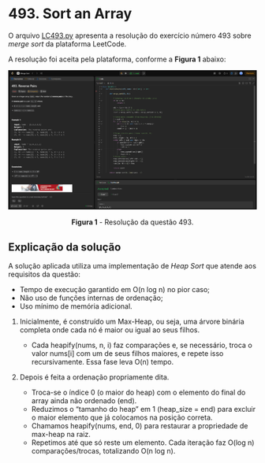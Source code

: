 # 493. Sort an Array

O arquivo [LC493.py](./LC493.py) apresenta a resolução do exercício número 493 sobre *merge sort* da plataforma LeetCode.

A resolução foi aceita pela plataforma, conforme a **Figura 1** abaixo:

<center>

![Resolução 493.py](../assets/493.png)

**Figura 1** - Resolução da questão 493.

</center>

## Explicação da solução

A solução aplicada utiliza uma implementação de *Heap Sort* que atende aos requisitos da questão:
  - Tempo de execução garantido em O(n log n) no pior caso;
  - Não uso de funções internas de ordenação;
  - Uso mínimo de memória adicional.

1. Inicialmente, é construído um Max-Heap, ou seja, uma árvore binária completa onde cada nó é maior ou igual ao seus filhos.
   - Cada heapify(nums, n, i) faz comparações e, se necessário, troca o valor nums[i] com um de seus filhos maiores, e repete isso recursivamente. Essa fase leva O(n) tempo.

2. Depois é feita a ordenação propriamente dita.
   - Troca-se o índice 0 (o maior do heap) com o elemento do final do array ainda não ordenado (end).
   - Reduzimos o “tamanho do heap” em 1 (heap_size = end) para excluir o maior elemento que já colocamos na posição correta.
   - Chamamos heapify(nums, end, 0) para restaurar a propriedade de max-heap na raiz.
   - Repetimos até que só reste um elemento. Cada iteração faz O(log n) comparações/trocas, totalizando O(n log n).
